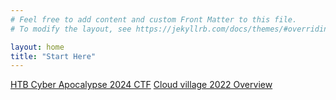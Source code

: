 ```yaml
---
# Feel free to add content and custom Front Matter to this file.
# To modify the layout, see https://jekyllrb.com/docs/themes/#overriding-theme-defaults

layout: home
title: "Start Here"
---
```

[HTB Cyber Apocalypse 2024 CTF](/cyber-apocalypse-2024)
[Cloud village 2022 Overview](/cloud-village-2022)